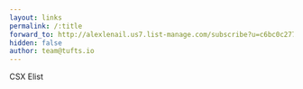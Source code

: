 ```yaml
---
layout: links
permalink: /:title
forward_to: http://alexlenail.us7.list-manage.com/subscribe?u=c6bc0c27749fcf9073bb37914&id=0ffb1e8a92
hidden: false
author: team@tufts.io
---
```

CSX Elist

